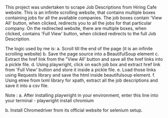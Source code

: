 This project was undertaken to scrape Job Descriptions from Hiring Cafe website. 
This is an infinite scrolling website, that contains multiple boxes containing jobs for all the available companies.
The job boxes contain 'View All' button, when clicked, redirects you to all the jobs for that particular company.
On the redirected website, there are multiple boxes, when clicked, contains 'Full View' button, when clicked redirects to the full Job Description.

The logic used by me is:
a. Scroll till the end of the page (it is an infinite scrolling website)
b. Save the page source into a BeautifulSoup element
c. Extract the href link from the "View All' button and save all the href links into a pickle file.
d. Using playwright, click on each job box and extract href link from 'Full View' button and store it inside a pickle file.
e. Load those links using Requests library and save the html inside beautifulsoup element. 
f. Using etree from lxml library for xpath, extract all the job descriptions and save it into a csv file.

Note : 
a. After installing playwright in your environment, enter this line into your terminal - 
playwright install chromium

b. Install Chromedriver from its official website for selenium setup.
